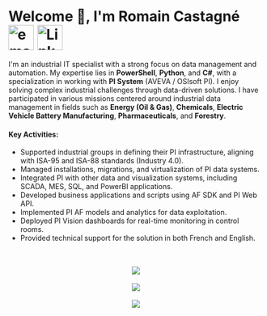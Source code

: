 # Welcome 👋, I'm Romain Castagné  <a href="mailto:romain.castagne40@gmail.com"><img align="center" src="https://img.icons8.com/color/50/000000/gmail--v1.png" alt="email" height="50" width="50" /></a>   <a href="https://www.linkedin.com/in/romain-castagn%C3%A9-2a01a7130/"><img align="center" src="https://img.icons8.com/color/50/000000/linkedin.png" alt="LinkedIn" height="50" width="50" /></a>



I'm an industrial IT specialist with a strong focus on data management and automation. My expertise lies in **PowerShell**, **Python**, and **C#**, with a specialization in working with **PI System** (AVEVA / OSIsoft PI). I enjoy solving complex industrial challenges through data-driven solutions.
I have participated in various missions centered around industrial data management in fields such as **Energy (Oil & Gas)**, **Chemicals**, **Electric Vehicle Battery Manufacturing**, **Pharmaceuticals**, and **Forestry**. 

#### Key Activities:
- Supported industrial groups in defining their PI infrastructure, aligning with ISA-95 and ISA-88 standards (Industry 4.0).
- Managed installations, migrations, and virtualization of PI data systems.
- Integrated PI with other data and visualization systems, including SCADA, MES, SQL, and PowerBI applications.
- Developed business applications and scripts using AF SDK and PI Web API.
- Implemented PI AF models and analytics for data exploitation.
- Deployed PI Vision dashboards for real-time monitoring in control rooms.
- Provided technical support for the solution in both French and English.

<p align="center">
  <br> <br>
  <a href="https://skillicons.dev">
    <img src="https://skillicons.dev/icons?i=py,powershell,cs,html,css,javascript,git,windows&perline=8" />
  </a>
  <br> <br>
  <img  src="https://github-readme-stats.anuraghazra1.vercel.app/api/top-langs/?username=CastagneSenpai&theme=dark&hide_border=false&no-bg=true&layout=compact&no-frame=true&langs_count=5"/>
  <br> <br>
  <a href="https://visitcount.itsvg.in">
   <img src="https://visitcount.itsvg.in/api?id=CastagneSenpai&label=Profile%20Views&color=3&icon=5&pretty=true" />
  </a>
</p>
